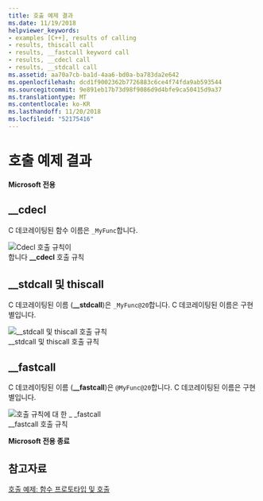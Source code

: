 ```yaml
---
title: 호출 예제 결과
ms.date: 11/19/2018
helpviewer_keywords:
- examples [C++], results of calling
- results, thiscall call
- results, __fastcall keyword call
- results, __cdecl call
- results, __stdcall call
ms.assetid: aa70a7cb-ba1d-4aa6-bd0a-ba783da2e642
ms.openlocfilehash: dcd1f9002362b7726883c6ce4f74fda9ab593544
ms.sourcegitcommit: 9e891eb17b73d98f9086d9d4bfe9ca50415d9a37
ms.translationtype: MT
ms.contentlocale: ko-KR
ms.lasthandoff: 11/20/2018
ms.locfileid: "52175416"
---
```

# <a name="results-of-calling-example"></a>호출 예제 결과

**Microsoft 전용**

## <a name="cdecl"></a>__cdecl

C 데코레이팅된 함수 이름은 `_MyFunc`합니다.

![Cdecl 호출 규칙이](../cpp/media/vc37i01.gif "CDECL 호출 규칙") <br/>
합니다 **__cdecl** 호출 규칙

## <a name="stdcall-and-thiscall"></a>__stdcall 및 thiscall

C 데코레이팅된 이름 (**__stdcall**)은 `_MyFunc@20`합니다. C 데코레이팅된 이름은 구현 별입니다.

![&#95;&#95;stdcall 및 thiscall 호출 규칙](../cpp/media/vc37i02.gif "&#95;&#95;stdcall 및 thiscall 호출 규칙") <br/>
__stdcall 및 thiscall 호출 규칙

## <a name="fastcall"></a>__fastcall

C 데코레이팅된 이름 (**__fastcall**)은 `@MyFunc@20`합니다. C 데코레이팅된 이름은 구현 별입니다.

![호출 규칙에 대 한 &#95; &#95;fastcall](../cpp/media/vc37i03.gif "호출 규칙에 대 한 &#95; &#95;fastcall") <br/>
__fastcall 호출 규칙

**Microsoft 전용 종료**

## <a name="see-also"></a>참고자료

[호출 예제: 함수 프로토타입 및 호출](../cpp/calling-example-function-prototype-and-call.md)